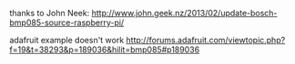 thanks to John Neek:
http://www.john.geek.nz/2013/02/update-bosch-bmp085-source-raspberry-pi/

adafruit example doesn't work
http://forums.adafruit.com/viewtopic.php?f=19&t=38293&p=189036&hilit=bmp085#p189036
